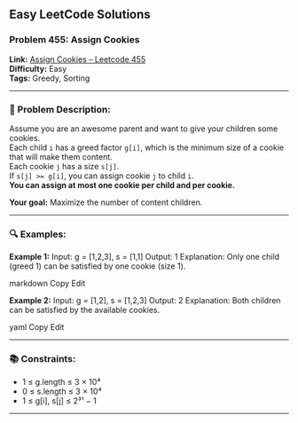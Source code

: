 ## Easy LeetCode Solutions

### Problem 455: Assign Cookies

**Link:** [Assign Cookies – Leetcode 455](https://leetcode.com/problems/assign-cookies/)  
**Difficulty:** Easy  
**Tags:** Greedy, Sorting  

---

### 🧒 Problem Description:

Assume you are an awesome parent and want to give your children some cookies.  
Each child `i` has a greed factor `g[i]`, which is the minimum size of a cookie that will make them content.  
Each cookie `j` has a size `s[j]`.  
If `s[j] >= g[i]`, you can assign cookie `j` to child `i`.  
**You can assign at most one cookie per child and per cookie.**

**Your goal:** Maximize the number of content children.

---

### 🔍 Examples:

**Example 1:**
Input: g = [1,2,3], s = [1,1]
Output: 1
Explanation: Only one child (greed 1) can be satisfied by one cookie (size 1).

markdown
Copy
Edit

**Example 2:**
Input: g = [1,2], s = [1,2,3]
Output: 2
Explanation: Both children can be satisfied by the available cookies.

yaml
Copy
Edit

---

### 📚 Constraints:
- 1 ≤ g.length ≤ 3 × 10⁴  
- 0 ≤ s.length ≤ 3 × 10⁴  
- 1 ≤ g[i], s[j] ≤ 2³¹ − 1  

---
